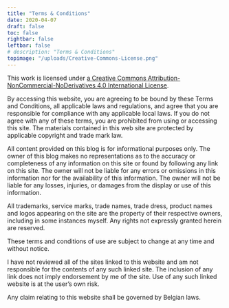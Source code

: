 ```yaml
---
title: "Terms & Conditions"
date: 2020-04-07
draft: false
toc: false
rightbar: false
leftbar: false
# description: "Terms & Conditions"
topimage: "/uploads/Creative-Commons-License.png"
---
```


This work is licensed under [a Creative Commons Attribution-NonCommercial-NoDerivatives 4.0 International License](https://creativecommons.org/licenses/by-nc-nd/4.0/).

By accessing this website, you are agreeing to be bound by these Terms and Conditions, all applicable laws and regulations, and agree that you are responsible for compliance with any applicable local laws. If you do not agree with any of these terms, you are prohibited from using or accessing this site. The materials contained in this web site are protected by applicable copyright and trade mark law.

All content provided on this blog is for informational purposes only. The owner of this blog makes no representations as to the accuracy or completeness of any information on this site or found by following any link on this site. The owner will not be liable for any errors or omissions in this information nor for the availability of this information. The owner will not be liable for any losses, injuries, or damages from the display or use of this information.

All trademarks, service marks, trade names, trade dress, product names and logos appearing on the site are the property of their respective owners, including in some instances myself. Any rights not expressly granted herein are reserved.

These terms and conditions of use are subject to change at any time and without notice.

I have not reviewed all of the sites linked to this website and am not responsible for the contents of any such linked site. The inclusion of any link does not imply endorsement by me of the site. Use of any such linked website is at the user’s own risk.

Any claim relating to this website shall be governed by Belgian laws.